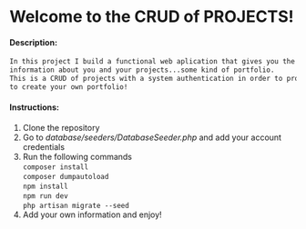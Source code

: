# Welcome to the CRUD of PROJECTS!
#### Description:
```diff
In this project I build a functional web aplication that gives you the posibility to show
information about you and your projects...some kind of portfolio. 
This is a CRUD of projects with a system authentication in order to provide the ability
to create your own portfolio!
```

#### Instructions:

1. Clone the repository
2. Go to *database/seeders/DatabaseSeeder.php* and add your account credentials
3. Run the following commands<br/>
   `composer install`<br/>
   `composer dumpautoload`<br/>
   `npm install`<br/>
   `npm run dev`<br/>
   `php artisan migrate --seed`<br/>
4. Add your own information and enjoy!
